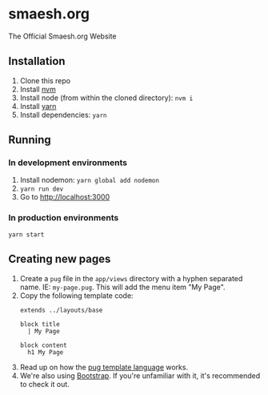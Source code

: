 # smaesh.org
The Official Smaesh.org Website

## Installation
1. Clone this repo
1. Install [nvm](https://github.com/creationix/nvm#installation)
1. Install node (from within the cloned directory): `nvm i`
1. Install [yarn](https://yarnpkg.com/en/)
1. Install dependencies: `yarn`

## Running
### In development environments
1. Install nodemon: `yarn global add nodemon`
1. `yarn run dev`
1. Go to [http://localhost:3000]()

### In production environments
```
yarn start
```

## Creating new pages
1. Create a `pug` file in the `app/views` directory with a hyphen separated name. IE: `my-page.pug`. This will add the menu item "My Page".
1. Copy the following template code:
    ```pug
    extends ../layouts/base

    block title
      | My Page

    block content
      h1 My Page
    ```
1. Read up on how the [pug template language](http://jade-lang.com/reference/) works.
1. We're also using [Bootstrap](http://getbootstrap.com/). If you're unfamiliar with it, it's recommended to check it out.
